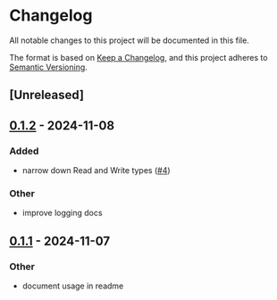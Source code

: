 # Changelog

All notable changes to this project will be documented in this file.

The format is based on [Keep a Changelog](https://keepachangelog.com/en/1.0.0/),
and this project adheres to [Semantic Versioning](https://semver.org/spec/v2.0.0.html).

## [Unreleased]

## [0.1.2](https://github.com/francisdb/jojodiff-rs/compare/v0.1.1...v0.1.2) - 2024-11-08

### Added

- narrow down Read and Write types ([#4](https://github.com/francisdb/jojodiff-rs/pull/4))

### Other

- improve logging docs

## [0.1.1](https://github.com/francisdb/jojodiff-rs/compare/v0.1.0...v0.1.1) - 2024-11-07

### Other

- document usage in readme

